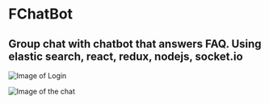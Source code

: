 # FChatBot
Group chat with chatbot that answers FAQ.
Using elastic search, react, redux, nodejs, socket.io
----

![Image of Login](https://github.com/yanivshay/FChatBot/images/login.png)

![Image of the chat](https://github.com/yanivshay/FChatBot/images/chat.png)
